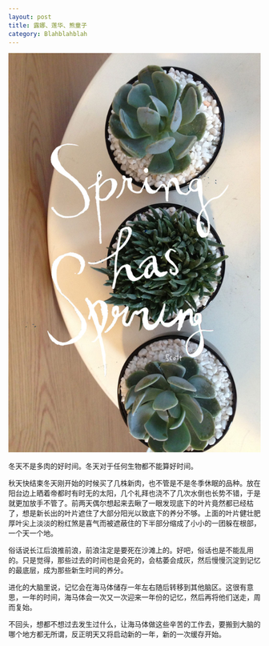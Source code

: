 ```yaml
---
layout: post
title: 露娜、莲华、熊童子
category: Blahblahblah
---
```


![spring](/images/spring.jpg "sprint")

冬天不是多肉的好时间。冬天对于任何生物都不能算好时间。

秋天快结束冬天刚开始的时候买了几株新肉，也不管是不是冬季休眠的品种。放在阳台边上晒着帝都时有时无的太阳，几个礼拜也浇不了几次水倒也长势不错，于是就更加放手不管了。前两天偶尔想起来去瞅了一眼发现底下的叶片竟然都已经枯了，想是新长出的叶片遮住了大部分阳光以致底下的养分不够。上面的叶片健壮肥厚叶尖上淡淡的粉红煞是喜气而被遮蔽住的下半部分缩成了小小的一团躲在根部，一个天一个地。

俗话说长江后浪推前浪，前浪注定是要死在沙滩上的。好吧，俗话也是不能乱用的。只是觉得，那些过去的时间也是会死的，会枯萎会成灰，然后慢慢沉淀到记忆的最底层，成为那些新生时间的养分。

进化的大脑里说，记忆会在海马体储存一年左右随后转移到其他脑区。这很有意思，一年的时间，海马体会一次又一次迎来一年份的记忆，然后再将他们送走，周而复始。

不回头，想都不想过去发生过什么，让海马体做这些辛苦的工作去，要搬到大脑的哪个地方都无所谓，反正明天又将启动新的一年，新的一次缓存开始。